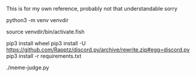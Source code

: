 This is for my own reference, probably not that understandable sorry

python3 -m venv venvdir

source venvdir/bin/activate.fish

pip3 install wheel
pip3 install -U https://github.com/Rapptz/discord.py/archive/rewrite.zip#egg=discord.py
pip3 install -r requirements.txt

./meme-judge.py
